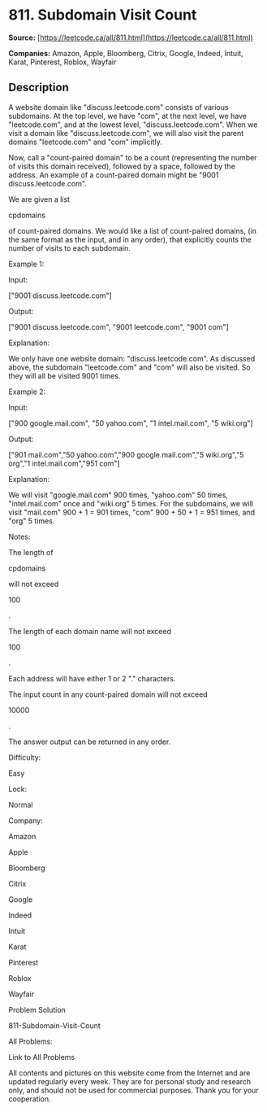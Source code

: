 # 811. Subdomain Visit Count

**Source:** [https://leetcode.ca/all/811.html](https://leetcode.ca/all/811.html)

**Companies:** Amazon, Apple, Bloomberg, Citrix, Google, Indeed, Intuit, Karat, Pinterest, Roblox, Wayfair

## Description

A website domain like "discuss.leetcode.com" consists of various subdomains. At the
        top level, we have "com", at the next level, we have "leetcode.com", and
        at the lowest level, "discuss.leetcode.com". When we visit a domain like "discuss.leetcode.com",
        we will also visit the parent domains "leetcode.com" and "com"
        implicitly.

Now, call a "count-paired domain" to be a count (representing the number of visits
        this domain received), followed by a space, followed by the address. An example of a
        count-paired domain might be "9001 discuss.leetcode.com".

We are given a list

cpdomains

of count-paired domains. We would like a list of
        count-paired domains, (in the same format as the input, and in any order), that explicitly
        counts the number of visits to each subdomain.

Example 1:

Input:

["9001 discuss.leetcode.com"]

Output:

["9001 discuss.leetcode.com", "9001 leetcode.com", "9001 com"]

Explanation:

We only have one website domain: "discuss.leetcode.com". As discussed above, the subdomain "leetcode.com" and "com" will also be visited. So they will all be visited 9001 times.

Example 2:

Input:

["900 google.mail.com", "50 yahoo.com", "1 intel.mail.com", "5 wiki.org"]

Output:

["901 mail.com","50 yahoo.com","900 google.mail.com","5 wiki.org","5 org","1 intel.mail.com","951 com"]

Explanation:

We will visit "google.mail.com" 900 times, "yahoo.com" 50 times, "intel.mail.com" once and "wiki.org" 5 times. For the subdomains, we will visit "mail.com" 900 + 1 = 901 times, "com" 900 + 50 + 1 = 951 times, and "org" 5 times.

Notes:

The length of

cpdomains

will not exceed

100

.

The length of each domain name will not exceed

100

.

Each address will have either 1 or 2 "." characters.

The input count in any count-paired domain will not exceed

10000

.

The answer output can be returned in any order.

Difficulty:

Easy

Lock:

Normal

Company:

Amazon

Apple

Bloomberg

Citrix

Google

Indeed

Intuit

Karat

Pinterest

Roblox

Wayfair

Problem Solution

811-Subdomain-Visit-Count

All Problems:

Link to All Problems

All contents and pictures on this website come from the Internet and are updated regularly every week. They are for personal study and research only, and should not be used for commercial purposes. Thank you for your cooperation.

